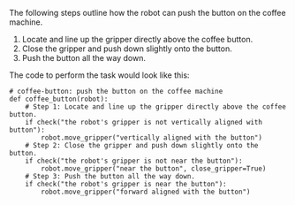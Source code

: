 

The following steps outline how the robot can push the button on the coffee machine.

1. Locate and line up the gripper directly above the coffee button. 
2. Close the gripper and push down slightly onto the button.
3. Push the button all the way down.

The code to perform the task would look like this:

```
# coffee-button: push the button on the coffee machine
def coffee_button(robot):
    # Step 1: Locate and line up the gripper directly above the coffee button.
    if check("the robot's gripper is not vertically aligned with button"):
        robot.move_gripper("vertically aligned with the button")
    # Step 2: Close the gripper and push down slightly onto the button.
    if check("the robot's gripper is not near the button"):
        robot.move_gripper("near the button", close_gripper=True)
    # Step 3: Push the button all the way down.
    if check("the robot's gripper is near the button"):
        robot.move_gripper("forward aligned with the button")
```